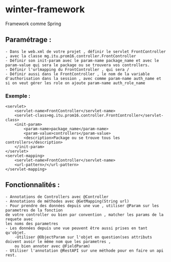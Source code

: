 # winter-framework
Framework comme Spring 

## Paramétrage :

    - Dans le web.xml de votre projet , définir le servlet FrontController , avec la classe mg.itu.prom16.controller.FrontController
    - Définir son init-param avec le param-name package_name et avec le param-value qui sera le package ou se trouvera vos controllers.
    - Définir l'urlmapping du FrontController , qui sera /
	- Définir aussi dans le FrontController , le nom de la variable d'authorisation dans la session , avec comme param-name auth_name et si on veut gérer les role on ajoute param-name auth_role_name

### Exemple :
    <servlet>
		<servlet-name>FrontController</servlet-name>
		<servlet-class>mg.itu.prom16.controller.FrontController</servlet-class>
		<init-param>
			<param-name>package_name</param-name>
			<param-value>controllers</param-value>
			<description>Package ou se trouve tous les controllers</description>
		</init-param>
	</servlet>
	<servlet-mapping>
		<servlet-name>FrontController</servlet-name>
		<url-pattern>/</url-pattern>
	</servlet-mapping>

## Fonctionnalités :

    - Annotations de Controllers avec @Controller
    - Annotations de méthodes avec @GetMapping(String url)
    - Pour prendre des données depuis une vue , utiliser @Param sur les parametres de la fonction
    de votre controller ou bien par convention , matcher les params de la requete avec 
    les noms des parametres
	- Les données depuis une vue peuvent être aussi prises en tant qu'objet.
		-Utiliser @ObjectParam sur l'objet en question(ses attributs doivent avoir le même nom que les parametres ,
		ou bien annoter avec @FieldParam)
	- Utiliser l'annotation @RestAPI sur une méthode pour en faire un api rest.
    